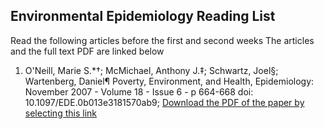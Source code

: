 ## Environmental Epidemiology Reading List
Read the following articles before the first and second weeks
The articles and the full text PDF are linked below

1. O'Neill, Marie S.*†; McMichael, Anthony J.‡; Schwartz, Joel§; Wartenberg, Daniel¶ Poverty, Environment, and Health, Epidemiology: November 2007 - Volume 18 - Issue 6 - p 664-668
doi: 10.1097/EDE.0b013e3181570ab9; [Download the PDF of the paper by selecting this link](https://github.com/arinbasu/hlth403-en-hlth-uc/blob/master/docs/reading_list/Oneill2007.pdf)




